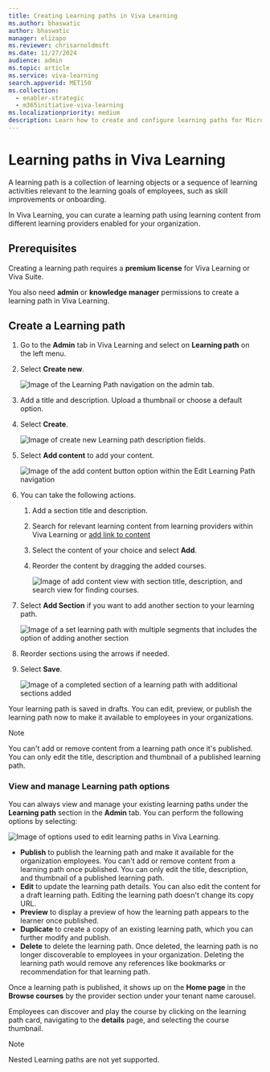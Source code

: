 ```yaml
---
title: Creating Learning paths in Viva Learning
ms.author: bhaswatic
author: bhaswatic
manager: elizapo
ms.reviewer: chrisarnoldmsft
ms.date: 11/27/2024
audience: admin
ms.topic: article
ms.service: viva-learning
search.appverid: MET150
ms.collection:
  - enabler-strategic
  - m365initiative-viva-learning
ms.localizationpriority: medium
description: Learn how to create and configure learning paths for Microsoft Viva Learning.
---
```


# Learning paths in Viva Learning

A learning path is a collection of learning objects or a sequence of learning activities relevant to the learning goals of employees, such as skill improvements or onboarding.

In Viva Learning, you can curate a learning path using learning content from different learning providers enabled for your organization. 

## Prerequisites

Creating a learning path requires a **premium license** for Viva Learning or Viva Suite.

You also need **admin** or **knowledge manager** permissions to create a learning path in Viva Learning.

## Create a Learning path

1. Go to the **Admin** tab in Viva Learning and select on **Learning path** on the left menu.
2. Select **Create new**.

    ![Image of the Learning Path navigation on the admin tab.](../media/learning/learning-path-step1-add-new.png)

3. Add a title and description. Upload a thumbnail or choose a default option. 
4. Select **Create**.

    ![Image of create new Learning path description fields.](../media/learning/learning-path-step-4-title-description.png)

5. Select **Add content** to add your content.

    ![Image of the add content button option within the Edit Learning Path navigation](../media/learning/learning-path-edit-learning-path.png)


6. You can take the following actions.
    1. Add a section title and description.
    1. Search for relevant learning content from learning providers within Viva Learning or [add link to content](learning-path-add-link.md)
    1. Select the content of your choice and select **Add**.
    1. Reorder the content by dragging the added courses. 

        ![Image of add content view with section title, description, and search view for finding courses.](../media/learning/learning-path-add-content.png)

7. Select **Add Section** if you want to add another section to your learning path.

    ![Image of a set learning path with multiple segments that includes the option of adding another section](../media/learning/learning-path-add-section.png)

1. Reorder sections using the arrows if needed.
1. Select **Save**.

    ![Image of a completed section of a learning path with additional sections added](../media/learning/learning-path-final-view.png)

Your learning path is saved in drafts. You can edit, preview, or publish the learning path now to make it available to employees in your organizations. 

>[!NOTE]
>You can't add or remove content from a learning path once it's published. You can only edit the title, description and thumbnail of a published learning path. 

### View and manage Learning path options

You can always view and manage your existing learning paths under the **Learning path** section in the **Admin** tab. You can perform the following options by selecting:

![Image of options used to edit learning paths in Viva Learning.](../media/learning/learning-path-edit-options.png)

- **Publish** to publish the learning path and make it available for the organization employees. You can't add or remove content from a learning path once published. You can only edit the title, description, and thumbnail of a published learning path.
- **Edit** to update the learning path details. You can also edit the content for a draft learning path. Editing the learning path doesn't change its copy URL.
- **Preview** to display a preview of how the learning path appears to the learner once published.
- **Duplicate** to create a copy of an existing learning path, which you can further modify and publish.
- **Delete** to delete the learning path. Once deleted, the learning path is no longer discoverable to employees in your organization. Deleting the learning path would remove any references like bookmarks or recommendation for that learning path.

Once a learning path is published, it shows up on the **Home page** in the **Browse courses** by the provider section under your tenant name carousel.

Employees can discover and play the course by clicking on the learning path card, navigating to the **details** page, and selecting the course thumbnail.

>[!NOTE]
>Nested Learning paths are not yet supported.


